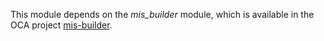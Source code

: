 This module depends on the *mis_builder* module, which is available in
the OCA project [mis-builder](https://github.com/OCA/mis-builder).
